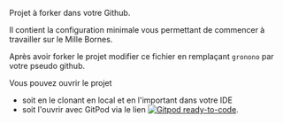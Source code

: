 Projet à forker dans votre Github.

Il contient la configuration minimale vous permettant de commencer à travailler sur le Mille Bornes.

Après avoir forker le projet modifier ce fichier en remplaçant `gronono` par votre pseudo github.

Vous pouvez ouvrir le projet 
* soit en le clonant en local et en l'important dans votre IDE
* soit l'ouvrir avec GitPod via le lien [![Gitpod ready-to-code](https://img.shields.io/badge/Gitpod-ready--to--code-blue?logo=gitpod)](https://gitpod.io/#https://github.com/gronono/Mille-Bornes-Starter).
